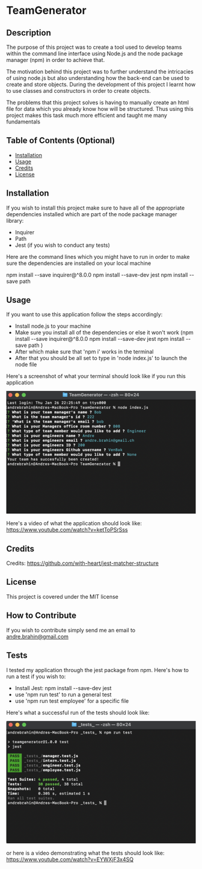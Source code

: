 # TeamGenerator

## Description

The purpose of this project was to create a tool used to develop teams within the command line interface using Node.js and the node package manager (npm) in order to achieve that. 

The motivation behind this project was to further understand the intricacies of using node.js but also understanding how the back-end can be used to create and store objects. During the development of this project I learnt how to use classes and constructors in order to create objects. 

The problems that this project solves is having to manually create an html file for data which you already know how will be structured. Thus using this project makes this task much more efficient and taught me many fundamentals



## Table of Contents (Optional)

- [Installation](#installation)
- [Usage](#usage)
- [Credits](#credits)
- [License](#license)

## Installation

If you wish to install this project make sure to have all of the appropriate dependencies installed which are part of the node package manager library:
- Inquirer
- Path
- Jest (if you wish to conduct any tests)

Here are the command lines which you might have to run in order to make sure the dependencies are installed on your local machine 

npm install --save inquirer@^8.0.0
npm install --save-dev jest
npm install --save path

## Usage

If you want to use this application follow the steps accordingly:
- Install node.js to your machine
- Make sure you install all of the dependencies or else it won't work
(npm install --save inquirer@^8.0.0
npm install --save-dev jest
npm install --save path
)
- After which make sure that 'npm i' works in the terminal
- After that you should be all set to type in 'node index.js' to launch the node file 

Here's a screenshot of what your terminal should look like if you run this application

![screenshot](./assets/images/app.png)

Here's a video of what the application should look like:
https://www.youtube.com/watch?v=ketToPSrSss 

## Credits

Credits:
https://github.com/with-heart/jest-matcher-structure

## License

This project is covered under the MIT license

## How to Contribute

If you wish to contribute simply send me an email to andre.brahin@gmail.com

## Tests

I tested my application through the jest package from npm. Here's how to run a test if you wish to:
- Install Jest:
npm install --save-dev jest
- use 'npm run test' to run a general test
- use 'npm run test employee' for a specific file

Here's what a successful run of the tests should look like:

![screenshot](./assets/images/test.png)

or here is a video demonstrating what the tests should look like:
https://www.youtube.com/watch?v=EYWXjF3x4SQ 
 